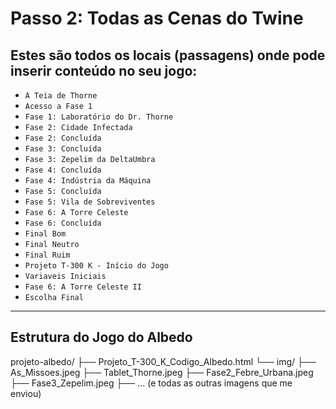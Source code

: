 # Passo 2: Todas as Cenas do Twine

## Estes são todos os locais (passagens) onde pode inserir conteúdo no seu jogo:

*   `A Teia de Thorne`
*   `Acesso a Fase 1`
*   `Fase 1: Laboratório do Dr. Thorne`
*   `Fase 2: Cidade Infectada`
*   `Fase 2: Concluída`
*   `Fase 3: Concluída`
*   `Fase 3: Zepelim da DeltaUmbra`
*   `Fase 4: Concluída`
*   `Fase 4: Indústria da Máquina`
*   `Fase 5: Concluída`
*   `Fase 5: Vila de Sobreviventes`
*   `Fase 6: A Torre Celeste`
*   `Fase 6: Concluída`
*   `Final Bom`
*   `Final Neutro`
*   `Final Ruim`
*   `Projeto T-300 K - Início do Jogo`
*   `Variaveis Iniciais`
*   `Fase 6: A Torre Celeste II`
*   `Escolha Final`

---
## Estrutura do Jogo do Albedo

projeto-albedo/
├── Projeto_T-300_K_Codigo_Albedo.html
└── img/
    ├── As_Missoes.jpeg
    ├── Tablet_Thorne.jpeg
    ├── Fase2_Febre_Urbana.jpeg
    ├── Fase3_Zepelim.jpeg
    ├── ... (e todas as outras imagens que me enviou)
